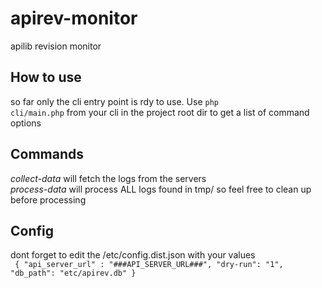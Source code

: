 apirev-monitor
==============

apilib revision monitor


## How to use ###
so far only the cli entry point is rdy to use. Use <code>php cli/main.php</code> from your cli in the project root dir to get a list of command options

## Commands ##
*collect-data* will fetch the logs from the servers   
*process-data* will process ALL logs found in tmp/ so feel free to clean up before processing

## Config ##
dont forget to edit the /etc/config.dist.json with your values  
<code>
{
	"api_server_url" : "###API_SERVER_URL###",
	"dry-run": "1",
	"db_path": "etc/apirev.db"
}
<code>
